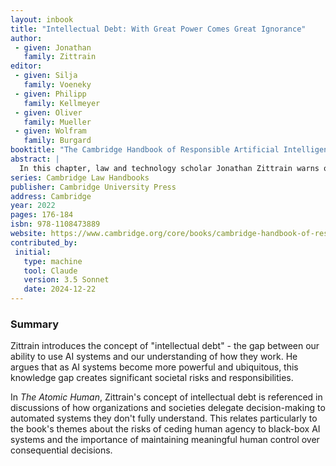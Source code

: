 ```yaml
---
layout: inbook
title: "Intellectual Debt: With Great Power Comes Great Ignorance"
author:
 - given: Jonathan
   family: Zittrain
editor:
 - given: Silja
   family: Voeneky
 - given: Philipp
   family: Kellmeyer
 - given: Oliver
   family: Mueller
 - given: Wolfram
   family: Burgard
booktitle: "The Cambridge Handbook of Responsible Artificial Intelligence: Interdisciplinary Perspectives"
abstract: |
  In this chapter, law and technology scholar Jonathan Zittrain warns of the danger of relying on answers for which we have no explanations. There are benefits to utilising solutions discovered through trial and error rather than rigorous proof: though aspirin was discovered in the late 19th century, it was not until the late 20th century that scientists were able to explain how it worked. But doing so accrues ‘intellectual debt’. This intellectual debt is compounding quickly in the realm of AI, especially in the subfield of machine learning. Whereas we know that ML models can create efficient, effective answers, we don’t always know why the models come to the conclusions they do. This makes it difficult to detect when they are malfunctioning, being manipulated, or producing unreliable results. When several systems interact, the ledger moves further to the red. Society’s movement from basic science towards applied technology that bypasses rigorous investigative research inches us closer to a world in which we are reliant on an oracle AI, one in which we trust regardless of our ability to audit its trustworthiness. Zittrain concludes that we must create an intellectual debt ‘balance sheet’ by allowing academics to scrutinise the systems.
series: Cambridge Law Handbooks
publisher: Cambridge University Press
address: Cambridge
year: 2022
pages: 176-184
isbn: 978-1108473889
website: https://www.cambridge.org/core/books/cambridge-handbook-of-responsible-artificial-intelligence/intellectual-debt/F5D4CF05857D072ABED383AE7A3222E4
contributed_by:
 initial:
   type: machine
   tool: Claude
   version: 3.5 Sonnet
   date: 2024-12-22
---
```


<div class="machine-commentary" markdown="1">

### Summary

Zittrain introduces the concept of "intellectual debt" - the gap between our ability to use AI systems and our understanding of how they work. He argues that as AI systems become more powerful and ubiquitous, this knowledge gap creates significant societal risks and responsibilities.

In *The Atomic Human*, Zittrain's concept of intellectual debt is referenced in discussions of how organizations and societies delegate decision-making to automated systems they don't fully understand. This relates particularly to the book's themes about the risks of ceding human agency to black-box AI systems and the importance of maintaining meaningful human control over consequential decisions.

</div>
